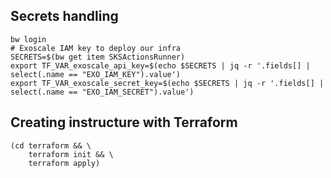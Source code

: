 ## Secrets handling

```shell
bw login
# Exoscale IAM key to deploy our infra
SECRETS=$(bw get item SKSActionsRunner)
export TF_VAR_exoscale_api_key=$(echo $SECRETS | jq -r '.fields[] | select(.name == "EXO_IAM_KEY").value')
export TF_VAR_exoscale_secret_key=$(echo $SECRETS | jq -r '.fields[] | select(.name == "EXO_IAM_SECRET").value')
```

## Creating instructure with Terraform

```shell
(cd terraform && \
    terraform init && \
    terraform apply)
```
